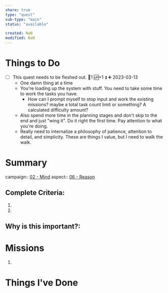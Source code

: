 ```yaml
---
share: true
type: "quest"
sub-type: "main"
status: "available"

created: NaN 
modified: NaN
---
```

 
 

# Things to Do
- [ ] This quest needs to be fleshed out. 🥄1 🆙+1 ⏫ ➕ 2023-03-13
	- One damn thing at a time
	- You're loading up the system with stuff. You need to take some time to work the tasks you have.
		- How can I prompt myself to stop input and work the existing missions? maybe a total task count limit or something? A calculated difficulty amount?
	- Also spend more time in the planning stages and don't skip to the end and just "wing it". Do it right the first time. Pay attention to what you're doing.
	- Really need to internalize a philosophy of patience, attention to detail, and simplicity. These are things I value, but I need to walk the walk.

# Summary
campaign:: [02 - Mind](Archive/02%20-%20Mind%201/02%20-%20Mind.md)
aspect:: [06 - Reason](06%20-%20Reason.md)

## Complete Criteria:
1. 
2. 

## Why is this important?:

# Missions
1.

# Things I've Done
